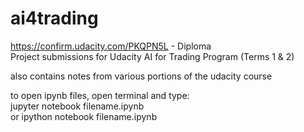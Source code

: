 # ai4trading
https://confirm.udacity.com/PKQPN5L - Diploma  
Project submissions for Udacity AI for Trading Program (Terms 1 & 2)  

also contains notes from various portions of the udacity course  
  
to open ipynb files, open terminal and type:  
jupyter notebook filename.ipynb  
or
ipython notebook filename.ipynb  
